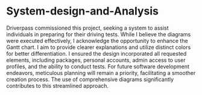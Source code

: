 # System-design-and-Analysis

Driverpass commissioned this project, seeking a system to assist individuals in preparing for their driving tests. While I believe the diagrams were executed effectively, I acknowledge the opportunity to enhance the Gantt chart. I aim to provide clearer explanations and utilize distinct colors for better differentiation. I ensured the design incorporated all requested elements, including packages, personal accounts, admin access to user profiles, and the ability to conduct tests. For future software development endeavors, meticulous planning will remain a priority, facilitating a smoother creation process. The use of comprehensive diagrams significantly contributes to this streamlined approach.
